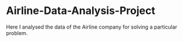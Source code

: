 # Airline-Data-Analysis-Project
Here I analysed the data of the Airline company for solving a particular problem.
